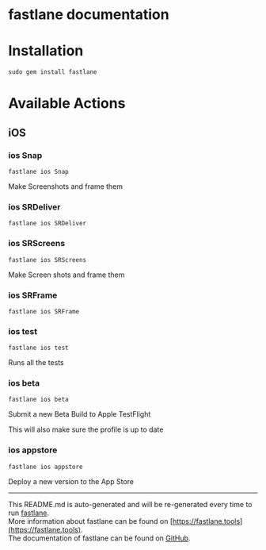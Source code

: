 fastlane documentation
================
# Installation
```
sudo gem install fastlane
```
# Available Actions
## iOS
### ios Snap
```
fastlane ios Snap
```
Make Screenshots and frame them
### ios SRDeliver
```
fastlane ios SRDeliver
```

### ios SRScreens
```
fastlane ios SRScreens
```
Make Screen shots and frame them
### ios SRFrame
```
fastlane ios SRFrame
```

### ios test
```
fastlane ios test
```
Runs all the tests
### ios beta
```
fastlane ios beta
```
Submit a new Beta Build to Apple TestFlight

This will also make sure the profile is up to date
### ios appstore
```
fastlane ios appstore
```
Deploy a new version to the App Store

----

This README.md is auto-generated and will be re-generated every time to run [fastlane](https://fastlane.tools).  
More information about fastlane can be found on [https://fastlane.tools](https://fastlane.tools).  
The documentation of fastlane can be found on [GitHub](https://github.com/fastlane/fastlane).